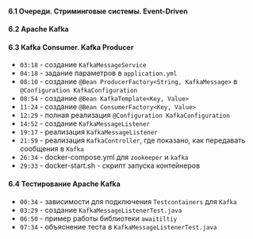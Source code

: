 #### 6.1 Очереди. Стриминговые системы. Event-Driven


#### 6.2 Apache Kafka


#### 6.3 Kafka Consumer. Kafka Producer
* `03:18` - создание `KafkaMessageService`
* `04:18` - задание параметров в `application.yml`
* `08:10` - создание `@Bean ProducerFactory<String, KafkaMessage>` в `@Configuration KafkaConfiguration`
* `08:54` - создание `@Bean KafkaTemplate<Key, Value>`
* `11:24` - создание `@Bean ConsumerFactory<Key, Value>`
* `12:29` - полная реализация `@Configuration KafkaConfiguration`
* `14:52` - создание `KafkaMessageListener`
* `19:17` - реализация `KafkaMessageListener`
* `21:59` - реализация `KafkaController`, где показано, как передавать сообщения в `Kafka`
* `26:34` - docker-compose.yml для `zookeeper` и `kafka`
* `29:33` - docker-start.sh - скрипт запуска контейнеров


#### 6.4 Тестирование Apache Kafka
* `00:34` - зависимости для подключения `Testcontainers` для `Kafka`
* `03:29` - создание `KafkaMessageListenerTest.java`
* `06:50` - пример работы библиотеки `awaitiltiy` 
* `07:34` - объяснение теста в `KafkaMessageListenerTest.java`
